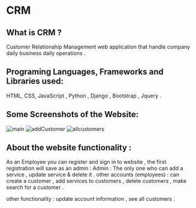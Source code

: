 # CRM
## What is CRM ?
Customer Relationship Management web application that handle company daily business daily operations . 

## Programing Languages, Frameworks and Libraries used:
HTML, CSS, JavaScript , Python , Django , Bootstrap , Jquery .

## Some Screenshots of the Website:
![main](https://user-images.githubusercontent.com/96873999/176911204-b3af2568-5940-4453-9f8f-71e56c3e0bb0.PNG)
![addCustomer](https://user-images.githubusercontent.com/96873999/176913695-1308cef4-6bfd-43d7-959e-8fe8c168556b.PNG)
![allcustomers](https://user-images.githubusercontent.com/96873999/176914142-d906b99c-9bac-4700-abfc-b1754e775207.PNG)

## About the website functionality :
As an Employee you can register and sign in to website , the first registration will save as an admin :
Admin : The only one who can add a service , update service & delete it .
other accounts (employees) : can create a customer , add services to customers , delete customers , make search for a customer . 

other functionality : update account information , see all customers . 




